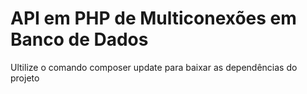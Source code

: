 # API em PHP de Multiconexões em Banco de Dados
Ultilize  o comando composer update para baixar as dependências do projeto
